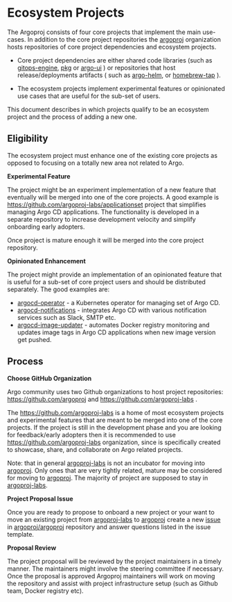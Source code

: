 # Ecosystem Projects

The Argoproj consists of four core projects that implement the main use-cases. In addition to the core project repositories the [argoproj](https://github.com/) organization hosts repositories of core project dependencies and ecosystem projects.

* Core project dependencies are either shared code libraries (such as [gitops-engine](https://github.com/argoproj/gitops-engine),
[pkg](https://github.com/argoproj/pkg) or [argo-ui](https://github.com/argoproj/argo-ui) ) or repositories that host release/deployments
artifacts ( such as [argo-helm](https://github.com/argoproj/argo-helm), or [homebrew-tap](https://github.com/argoproj/homebrew-tap) ). 

* The ecosystem projects implement experimental features or opinionated use cases that are useful for the sub-set of users.

This document describes in which projects qualify to be an ecosystem project and the process of adding a new one.

## Eligibility

The ecosystem project must enhance one of the existing core projects as opposed to focusing on a totally new area not related to Argo.

**Experimental Feature**

The project might be an experiment implementation of a new feature that eventually will be merged into one of the core projects. A good example
is https://github.com/argoproj-labs/applicationset project that simplifies managing Argo CD applications. The functionality is developed in
a separate repository to increase development velocity and simplify onboarding early adopters.

Once project is mature enough it will be merged into the core project repository.


**Opinionated Enhancement**

The project might provide an implementation of an opinionated feature that is useful for a sub-set of core project users and should be distributed separately.
The good examples are:

* [argocd-operator](https://github.com/argoproj-labs/argocd-operator) - a Kubernetes operator for managing set of Argo CD.
* [argocd-notifications](https://github.com/argoproj-labs/argocd-notifications) - integrates Argo CD with various notification services such as Slack, SMTP etc.
* [argocd-image-updater](https://github.com/argoproj-labs/argocd-image-updater) - automates Docker registry monitoring and updates image tags in Argo CD applications when new image version get pushed.

## Process

**Choose GitHub Organization**

Argo community uses two Github organizations to host project repositories: https://github.com/argoproj
and https://github.com/argoproj-labs .

The https://github.com/argoproj-labs is a home of most ecosystem projects and experimental features that
are meant to be merged into one of the core projects. If the project is still in the development phase and
you are looking for feedback/early adopters then it is recommended to use https://github.com/argoproj-labs
organization, since is specifically created to showcase, share, and collaborate on Argo related projects.

Note: that in general [argoproj-labs](https://github.com/argoproj-labs) is not an incubator for moving into
[argoproj](https://github.com/argoproj). Only ones that are very tightly related, mature may be
considered for moving to [argoproj](https://github.com/argoproj). The majority of project are supposed to stay in 
[argoproj-labs](https://github.com/argoproj-labs).

**Project Proposal Issue**

Once you are ready to propose to onboard a new project or your want to move an existing project from
[argoproj-labs](https://github.com/argoproj-labs) to [argoproj](https://github.com/argoproj) create a new
[issue](https://github.com/argoproj/argoproj/issues/new?template=project-onboarding.md) in
[argoproj/argoproj](https://github.com/argoproj/argoproj) repository and answer questions
listed in the issue template.

**Proposal Review**

The project proposal will be reviewed by the project maintainers in a timely manner. The maintainers might involve
the steering committee if necessary. Once the proposal is approved Argoproj maintainers will work on moving the
repository and assist with project infrastructure setup (such as Github team, Docker registry etc).
